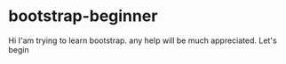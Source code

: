 # bootstrap-beginner
Hi I'am trying to learn bootstrap. any help will be much appreciated.
Let's begin
